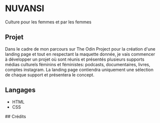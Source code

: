 # NUVANSI
Culture pour les femmes et par les femmes
## Projet
Dans le cadre de mon parcours sur The Odin Project pour la création d'une landing page et tout en respectant la maquette donnée, je vais commencer à développer un projet où sont réunis et présentés plusieurs supports médias culturels féminins et féministes: podcasts, documentaires, livres, comptes instagram.
La landing page contiendra uniquement une sélection de chaque support et présentera le concept.
## Langages
<ul>
  <li>HTML</li>
  <li>CSS</li>
  </ul>
## Crédits  
